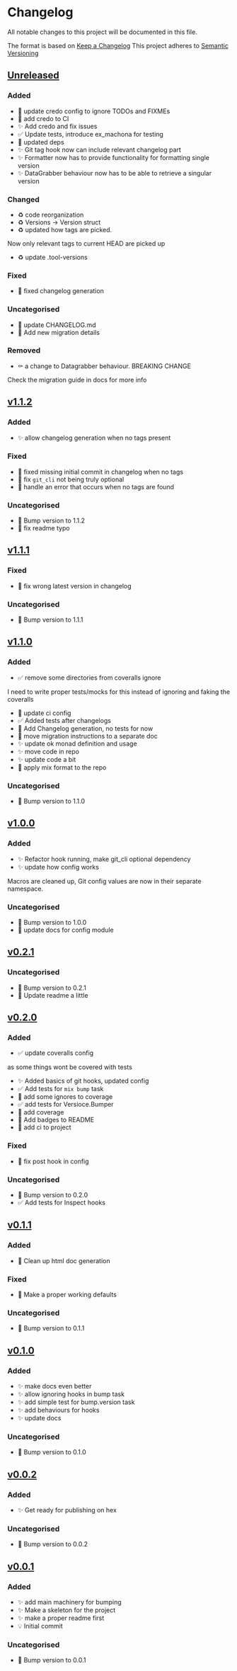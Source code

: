 # Changelog
All notable changes to this project will be documented in this file.

The format is based on [Keep a Changelog](https://keepachangelog.com/en/1.0.0/)
This project adheres to [Semantic Versioning](https://semver.org/spec/v2.0.0.html)

## [Unreleased]
### Added
- :construction_worker: update credo config to ignore TODOs and FIXMEs
- :construction_worker: add credo to CI
- :sparkles: Add credo and fix issues
- :white_check_mark: Update tests, introduce ex_machona for testing
- :construction_worker: updated deps
- :sparkles: Git tag hook now can include relevant changelog part
- :sparkles: Formatter now has to provide functionality for formatting single version
- :sparkles: DataGrabber behaviour now has to be able to retrieve a singular version

### Changed
- :recycle: code reorganization
- :recycle: Versions -> Version struct
- :recycle: updated how tags are picked.

Now only relevant tags to current HEAD are picked up
- :recycle: update .tool-versions

### Fixed
- :bug: fixed changelog generation

### Uncategorised
- :pencil: update CHANGELOG.md
- :pencil: Add new migration details

### Removed
- :coffin: a change to Datagrabber behaviour. BREAKING CHANGE

Check the migration guide in docs for more info

## [v1.1.2]
### Added
- :sparkles: allow changelog generation when no tags present

### Fixed
- :bug: fixed missing initial commit in changelog when no tags
- :bug: fix `git_cli` not being truly optional
- :bug: handle an error that occurs when no tags are found

### Uncategorised
- :clap: Bump version to 1.1.2
- :pencil: fix readme typo

## [v1.1.1]
### Fixed
- :bug: fix wrong latest version in changelog

### Uncategorised
- :clap: Bump version to 1.1.1

## [v1.1.0]
### Added
- :white_check_mark: remove some directories from coveralls ignore

I need to write proper tests/mocks for this instead of ignoring and faking
the coveralls
- :construction_worker: update ci config
- :white_check_mark: Added tests after changelogs
- :construction: Add Changelog generation, no tests for now
- :art: move migration instructions to a separate doc
- :sparkles: update ok monad definition and usage
- :sparkles: move code in repo
- :sparkles: update code a bit
- :art: apply mix format to the repo

### Uncategorised
- :clap: Bump version to 1.1.0

## [v1.0.0]
### Added
- :sparkles: Refactor hook running, make git_cli optional dependency
- :sparkles: update how config works

Macros are cleaned up,
Git config values are now in their separate namespace.

### Uncategorised
- :clap: Bump version to 1.0.0
- :pencil: update docs for config module

## [v0.2.1]
### Uncategorised
- :clap: Bump version to 0.2.1
- :pencil: Update readme a little

## [v0.2.0]
### Added
- :white_check_mark: update coveralls config

as some things wont be covered with tests
- :sparkles: Added basics of git hooks, updated config
- :white_check_mark: Add tests for `mix bump` task
- :construction_worker: add some ignores to coverage
- :white_check_mark: add tests for Versioce.Bumper
- :construction_worker: add coverage
- :art: Add badges to README
- :construction_worker: add ci to project

### Fixed
- :bug: fix post hook in config

### Uncategorised
- :clap: Bump version to 0.2.0
- ✅ Add tests for Inspect hooks

## [v0.1.1]
### Added
- :art: Clean up html doc generation

### Fixed
- :bug: Make a proper working defaults

### Uncategorised
- :clap: Bump version to 0.1.1

## [v0.1.0]
### Added
- :sparkles: make docs even better
- :sparkles: allow ignoring hooks in bump task
- :sparkles: add simple test for bump.version task
- :sparkles: add behaviours for hooks
- :sparkles: update docs

### Uncategorised
- :clap: Bump version to 0.1.0

## [v0.0.2]
### Added
- :sparkles: Get ready for publishing on hex

### Uncategorised
- :clap: Bump version to 0.0.2

## [v0.0.1]
### Added
- :sparkles: add main machinery for bumping
- :sparkles: Make a skeleton for the project
- :sparkles: make a proper readme first
- :bulb: Initial commit

### Uncategorised
- :clap: Bump version to 0.0.1

[Unreleased]: https://github.com/mpanarin/versioce/compare/v1.1.2...HEAD
[v1.1.2]: https://github.com/mpanarin/versioce/compare/v1.1.1...v1.1.2
[v1.1.1]: https://github.com/mpanarin/versioce/compare/v1.1.0...v1.1.1
[v1.1.0]: https://github.com/mpanarin/versioce/compare/v1.0.0...v1.1.0
[v1.0.0]: https://github.com/mpanarin/versioce/compare/v0.2.1...v1.0.0
[v0.2.1]: https://github.com/mpanarin/versioce/compare/v0.2.0...v0.2.1
[v0.2.0]: https://github.com/mpanarin/versioce/compare/v0.1.1...v0.2.0
[v0.1.1]: https://github.com/mpanarin/versioce/compare/v0.1.0...v0.1.1
[v0.1.0]: https://github.com/mpanarin/versioce/compare/v0.0.2...v0.1.0
[v0.0.2]: https://github.com/mpanarin/versioce/compare/v0.0.1...v0.0.2
[v0.0.1]: https://github.com/mpanarin/versioce/compare/b1906a8872637a871ebf46ff5fb0b52b020e8879...v0.0.1